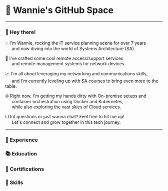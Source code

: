 # 👻 Wannie's GitHub Space
***
### 👋 Hey there!  
💡  I'm Wannie, rocking the IT service planning scene for over 7 years   
&emsp;&ensp;and now diving into the world of Systems Architecture (SA).   

🚀  I've crafted some cool remote access/support services   
&emsp;&ensp;and remote management systems for network devices.   

📈  I'm all about leveraging my networking and communications skills,   
&emsp;&ensp;and I'm currently leveling up with SA courses to bring even more to the table.   

🌐  Right now, I'm getting my hands dirty with On-premise setups and   
&emsp;&ensp;container orchestration using Docker and Kubernetes,   
&emsp;&ensp;while also exploring the vast skies of Cloud services.   

📞  Got questions or just wanna chat? Feel free to hit me up!   
&emsp;&ensp;Let's connect and grow together in this tech journey.
***

### 👣 Experience

### 📚 Education

### 📃 Certifications

### 💪 Skills
